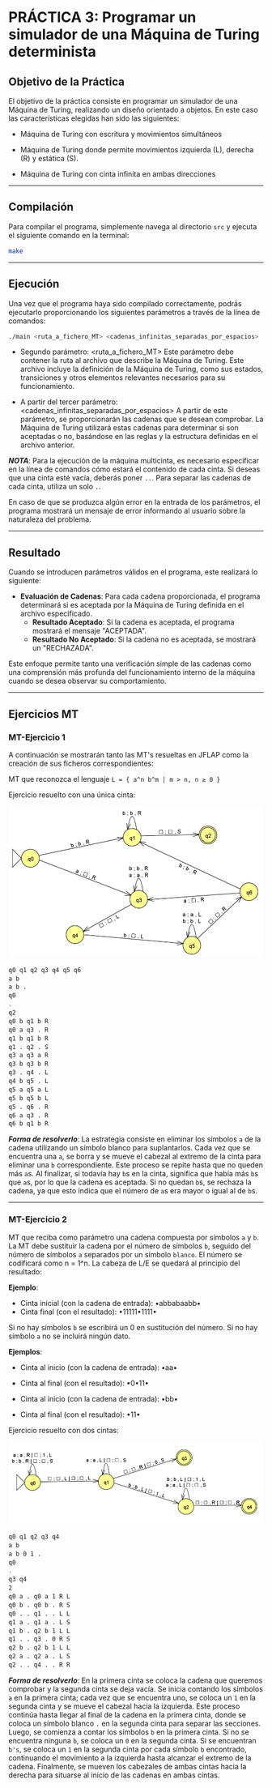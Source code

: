 # PRÁCTICA 3:  Programar un simulador de una Máquina de Turing determinista

## Objetivo de la Práctica

El objetivo de la práctica consiste en programar un simulador de una Máquina de
Turing, realizando un diseño orientado a objetos. En este caso las características elegidas han sido las siguientes:

* Máquina de Turing con escritura y movimientos simultáneos

* Máquina de Turing donde permite movimientos izquierda (L), derecha (R) y estática (S).

* Máquina de Turing con cinta infinita en ambas direcciones

---

## Compilación

Para compilar el programa, simplemente navega al directorio `src` y ejecuta el siguiente comando en la terminal:
```bash
make
```

---

## Ejecución

Una vez que el programa haya sido compilado correctamente, podrás ejecutarlo proporcionando los siguientes parámetros a través de la línea de comandos:

```bash
./main <ruta_a_fichero_MT> <cadenas_infinitas_separadas_por_espacios>
```
- Segundo parámetro: <ruta_a_fichero_MT>
Este parámetro debe contener la ruta al archivo que describe la Máquina de Turing. Este archivo incluye la definición de la Máquina de Turing, como sus estados, transiciones y otros elementos relevantes necesarios para su funcionamiento.

- A partir del tercer parámetro: <cadenas_infinitas_separadas_por_espacios>
A partir de este parámetro, se proporcionarán las cadenas que se desean comprobar. La Máquina de Turing utilizará estas cadenas para determinar si son aceptadas o no, basándose en las reglas y la estructura definidas en el archivo anterior.

***NOTA***: Para la ejecución de la máquina multicinta, es necesario especificar en la línea de comandos cómo estará el contenido de cada cinta. Si deseas que una cinta esté vacía, deberás poner `..`. Para separar las cadenas de cada cinta, utiliza un solo `.`.

En caso de que se produzca algún error en la entrada de los parámetros, el programa mostrará un mensaje de error informando al usuario sobre la naturaleza del problema.

---

## Resultado

Cuando se introducen parámetros válidos en el programa, este realizará lo siguiente:

- **Evaluación de Cadenas**: Para cada cadena proporcionada, el programa determinará si es aceptada por la Máquina de Turing definida en el archivo especificado.
  - **Resultado Aceptado**: Si la cadena es aceptada, el programa mostrará el mensaje "ACEPTADA".
  - **Resultado No Aceptado**: Si la cadena no es aceptada, se mostrará un "RECHAZADA".
    
Este enfoque permite tanto una verificación simple de las cadenas como una comprensión más profunda del funcionamiento interno de la máquina cuando se desea observar su comportamiento.

---

## Ejercicios MT

### MT-Ejercicio 1

A continuación se mostrarán tanto las MT's resueltas en JFLAP como la creación de sus ficheros correspondientes:

MT que reconozca el lenguaje `L = { a^n b^m | m > n, n ≥ 0 }`

Ejercicio resuelto con una única cinta:

![MT-Eje1](doc/MT_1.png)

```bash
q0 q1 q2 q3 q4 q5 q6
a b
a b .
q0
.
q2
q0 b q1 b R
q0 a q3 . R
q1 b q1 b R
q1 . q2 . S
q3 a q3 a R
q3 b q3 b R
q3 . q4 . L
q4 b q5 . L
q5 a q5 a L
q5 b q5 b L
q5 . q6 . R
q6 a q3 . R
q6 b q1 b R
```

***Forma de resolverlo***: La estrategia consiste en eliminar los símbolos `a` de la cadena utilizando un símbolo blanco para suplantarlos. Cada vez que se encuentra una `a`, se borra y se mueve el cabezal al extremo de la cinta para eliminar una `b` correspondiente. Este proceso se repite hasta que no queden más `a`s. Al finalizar, si todavía hay `b`s en la cinta, significa que había más `b`s que `a`s, por lo que la cadena es aceptada. Si no quedan `b`s, se rechaza la cadena, ya que esto indica que el número de `a`s era mayor o igual al de `b`s.

---

### MT-Ejercicio 2

MT que reciba como parámetro una cadena compuesta por símbolos `a` y `b`. La
MT debe sustituir la cadena por el número de símbolos `b`, seguido del número de
símbolos `a` separados por un símbolo `blanco`. El número se codificará como n =
1^n. La cabeza de L/E se quedará al principio del resultado:

**Ejemplo**:

- Cinta inicial (con la cadena de entrada): •abbabaabb•
- Cinta final (con el resultado): •11111•1111•

Si no hay símbolos `b` se escribirá un 0 en sustitución del número.
Si no hay símbolo `a` no se incluirá ningún dato.

**Ejemplos**:

- Cinta al inicio (con la cadena de entrada): •aa•
- Cinta al final (con el resultado): •0•11•

- Cinta al inicio (con la cadena de entrada): •bb•
- Cinta al final (con el resultado): •11•

Ejercicio resuelto con dos cintas:

![MT-Eje2](doc/MT_2.png)

```bash
q0 q1 q2 q3 q4
a b
a b 0 1 .
q0
.
q3 q4
2
q0 a . q0 a 1 R L
q0 b . q0 b . R S
q0 . . q1 . . L L
q1 a . q1 a . L S
q1 b . q2 b 1 L L
q1 . . q3 . 0 R S
q2 b . q2 b 1 L L
q2 a . q2 a . L S
q2 . . q4 . . R R
```

***Forma de resolverlo***: En la primera cinta se coloca la cadena que queremos comprobar y la segunda cinta se deja vacía. Se inicia contando los símbolos ``a`` en la primera cinta; cada vez que se encuentra uno, se coloca un ``1`` en la segunda cinta y se mueve el cabezal hacia la izquierda. Este proceso continúa hasta llegar al final de la cadena en la primera cinta, donde se coloca un símbolo blanco ``.`` en la segunda cinta para separar las secciones. Luego, se comienza a contar los símbolos ``b`` en la primera cinta. Si no se encuentra ninguna ``b``, se coloca un ``0`` en la segunda cinta. Si se encuentran ``b's``, se coloca un ``1`` en la segunda cinta por cada símbolo ``b`` encontrado, continuando el movimiento a la izquierda hasta alcanzar el extremo de la cadena. Finalmente, se mueven los cabezales de ambas cintas hacia la derecha para situarse al inicio de las cadenas en ambas cintas.